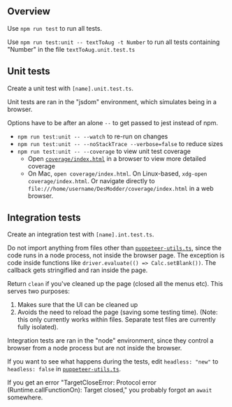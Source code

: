## Overview

Use `npm run test` to run all tests.

Use `npm run test:unit -- textToAug -t Number` to run all tests containing "Number" in the file `textToAug.unit.test.ts`

## Unit tests

Create a unit test with `[name].unit.test.ts`.

Unit tests are ran in the "jsdom" environment, which simulates being in a browser.

Options have to be after an alone `--` to get passed to jest instead of npm.

- `npm run test:unit -- --watch` to re-run on changes
- `npm run test:unit -- --noStackTrace --verbose=false` to reduce sizes
- `npm run test:unit -- --coverage` to view unit test coverage
  - Open [`coverage/index.html`](../../coverage/index.html) in a browser to view more detailed coverage
  - On Mac, `open coverage/index.html`. On Linux-based, `xdg-open coverage/index.html`. Or navigate directly to `file:///home/username/DesModder/coverage/index.html` in a web browser.

## Integration tests

Create an integration test with `[name].int.test.ts`.

Do not import anything from files other than [`puppeteer-utils.ts`](./puppeteer-utils.ts), since the code runs in a node process, not inside the browser page. The exception is code inside functions like `driver.evaluate(() => Calc.setBlank())`. The callback gets stringified and ran inside the page.

Return `clean` if you've cleaned up the page (closed all the menus etc). This serves two purposes:

1. Makes sure that the UI can be cleaned up
2. Avoids the need to reload the page (saving some testing time). (Note: this only currently works within files. Separate test files are currently fully isolated).

Integration tests are ran in the "node" environment, since they control a browser from a node process but are not inside the browser.

If you want to see what happens during the tests, edit `headless: "new"` to `headless: false` in [`puppeteer-utils.ts`](./puppeteer-utils.ts).

If you get an error "TargetCloseError: Protocol error (Runtime.callFunctionOn): Target closed," you probably forgot an `await` somewhere.
